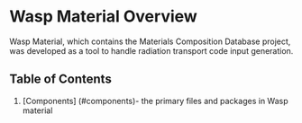 # Wasp Material Overview

Wasp Material, which contains the Materials Composition Database project, was developed as a tool to handle radiation transport code input generation.

## Table of Contents
1. [Components] (#components)- the primary files and packages in Wasp material